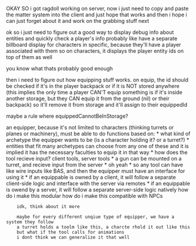 OKAY SO i got ragdoll working on server, now i just need to copy and paste the matter system into the client and just hope that works
and then i hope i can just forget about it and work on the grabbing stuff next












ok so i just need to figure out a good way to display debug info about entities and quickly check a player's info
probably like
have a separate billboard display for characters in specific, because they'll have a player associated with them
so on characters, it displays the player entity ids on top of them as well

you know what thats probably good enough

then i need to figure out how equipping stuff works.
on equip, the id should be checked if it's in the player backpack or if it is NOT stored anywhere
(this implies the only time a player CAN'T equip something is if it's inside another storage, but they CAN equip it from the ground (nil) or their backpack)
so it'll remove it from storage and it'll assign to their equippedId

maybe a rule where equippedCannotBeInStorage?

an equipper, because it's not limited to characters (thinking turrets or planes or machinery), must be able to do functions based on:
    * what kind of archetype the equipper wants to be (is a character holding it? or a turret?)
        * entities that fit many archetypes can choose from any one of these and it is implied it has the necessary faculties to equip it in that way
    * how does the tool recieve input? client tools, server tools
        * a gun can be mounted on a turret, and recieve input from the server
        * oh yeah
        * so any tool can have like wire inputs like BAS, and then the equipper must have an interface for using it
        * if an equippable is owned by a client, it will follow a separate client-side logic and interface with the server via remotes
        * if an equippable is owend by a server, it will follow a separate server-side logic natively
        how do i make this modular
        how do i make this compatible with NPCs

        idk, think about it more

        maybe for every different unqiue type of equipper, we have a system they follow
        a turret holds a toolm like this, a charcte rhold it out like this
        but what if the tool calls for animations
        i dont think we can generalize it that well